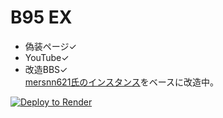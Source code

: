 # B95 EX  

- 偽装ページ✓  
- YouTube✓
- 改造BBS✓  
[mersnn621氏のインスタンス](https://github.com/mersnn621/yuki-bbs)をベースに改造中。  
<a href="https://render.com/deploy?repo=https://github.com/beta9514/B95_ex">
<img src="https://render.com/images/deploy-to-render-button.svg" alt="Deploy to Render">
</a>
